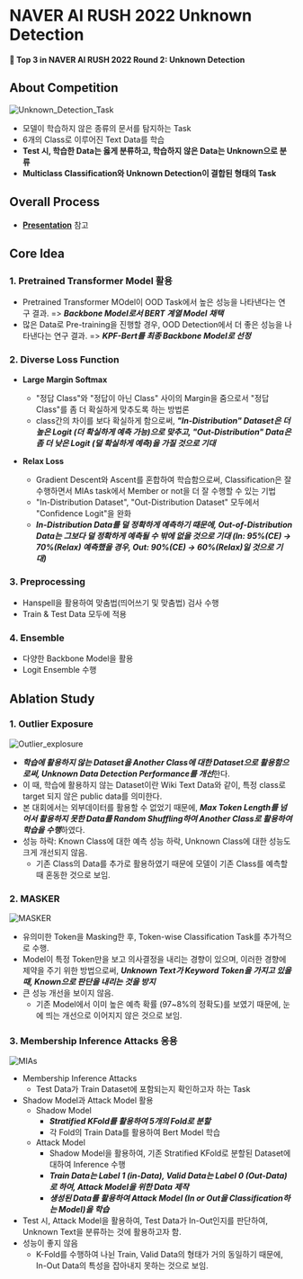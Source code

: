 # NAVER AI RUSH 2022 Unknown Detection
**🥉 Top 3 in NAVER AI RUSH 2022 Round 2: Unknown Detection**

## About Competition
![Unknown_Detection_Task](https://user-images.githubusercontent.com/53552847/197756342-34f9b21a-a930-4be4-9703-127eff610399.png)

- 모델이 학습하지 않은 종류의 문서를 탐지하는 Task
- 6개의 Class로 이루어진 Text Data를 학습
- **Test 시, 학습한 Data는 옳게 분류하고, 학습하지 않은 Data는 Unknown으로 분류**
- **Multiclass Classification와 Unknown Detection이 결합된 형태의 Task**

## Overall Process
- [**Presentation**](https://github.com/jjonhwa/clova-airush-2022/blob/main/AIRUSH_ROUND_2/AIRUSH_Unknown_Detection_3%EC%9C%84.pdf) 참고

## Core Idea

### 1. Pretrained Transformer Model 활용
- Pretrained Transformer MOdel이 OOD Task에서 높은 성능을 나타낸다는 연구 결과. => ***Backbone Model로서 BERT 계열 Model 채택***
- 많은 Data로 Pre-training을 진행할 경우, OOD Detection에서 더 좋은 성능을 나타낸다는 연구 결과. => ***KPF-Bert를 최종 Backbone Model로 선정*** 

### 2. Diverse Loss Function
- **Large Margin Softmax**
    - "정답 Class"와 "정답이 아닌 Class" 사이의 Margin을 줌으로서 "정답 Class"를 좀 더 확실하게 맞추도록 하는 방법론
    - class간의 차이를 보다 확실하게 함으로써, ***"In-Distribution" Dataset은 더 높은 Logit (더 확실하게 예측 가능)으로 맞추고, "Out-Distribution" Data은 좀 더 낮은 Logit (덜 확실하게 예측)을 가질 것으로 기대***

- **Relax Loss**
    - Gradient Descent와 Ascent를 혼합하여 학습함으로써, Classification은 잘 수행하면서 MIAs task에서 Member or not을 더 잘 수행할 수 있는 기법
    - "In-Distribution Dataset", "Out-Distribution Dataset" 모두에서 "Confidence Logit"을 완화
    - ***In-Distribution Data를 덜 정확하게 예측하기 때문에, Out-of-Distribution Data는 그보다 덜 정확하게 예측될 수 밖에 없을 것으로 기대 (In: 95%(CE) -> 70%(Relax) 예측했을 경우, Out: 90%(CE) -> 60%(Relax)일 것으로 기대)***

### 3. Preprocessing
- Hanspell을 활용하여 맞춤법(띄어쓰기 및 맞춤법) 검사 수행
- Train & Test Data 모두에 적용

### 4. Ensemble
- 다양한 Backbone Model을 활용
- Logit Ensemble 수행

## Ablation Study

### 1. Outlier Exposure
![Outlier_explosure](https://user-images.githubusercontent.com/53552847/197760135-cfa2be1d-1c8b-4e85-bee7-90aae45e6fa2.png)

- ***학습에 활용하지 않는 Dataset을 Another Class에 대한 Dataset으로 활용함으로써, Unknown Data Detection Performance를 개선***한다.
- 이 때, 학습에 활용하지 않는 Dataset이란 Wiki Text Data와 같이, 특정 class로 target 되지 않은 public data를 의미한다.
- 본 대회에서는 외부데이터를 활용할 수 없었기 때문에, ***Max Token Length를 넘어서 활용하지 못한 Data를 Random Shuffling하여 Another Class로 활용하여 학습을 수행***하였다.
- 성능 하락: Known Class에 대한 예측 성능 하락, Unknown Class에 대한 성능도 크게 개선되지 않음.
    - 기존 Class의 Data를 추가로 활용하였기 때문에 모델이 기존 Class를 예측할 때 혼동한 것으로 보임.

### 2. MASKER
![MASKER](https://user-images.githubusercontent.com/53552847/197760346-dbf5b44b-1e92-49d4-a4b4-4df392723557.png)

- 유의미한 Token을 Masking한 후, Token-wise Classification Task를 추가적으로 수행.
- Model이 특정 Token만을 보고 의사결정을 내리는 경향이 있으며, 이러한 경향에 제약을 주기 위한 방법으로써, ***Unknown Text가 Keyword Token을 가지고 있을 때, Known으로 판단을 내리는 것을 방지***
- 큰 성능 개선을 보이지 않음.
    - 기존 Model에서 이미 높은 예측 확률 (97~8%의 정확도)를 보였기 때문에, 눈에 띄는 개선으로 이어지지 않은 것으로 보임.

### 3. Membership Inference Attacks 응용
![MIAs](https://user-images.githubusercontent.com/53552847/197767703-f419bdb6-9f08-45b8-8a9c-fd7a68d15ec7.png)

- Membership Inference Attacks
    - Test Data가 Train Dataset에 포함되는지 확인하고자 하는 Task
- Shadow Model과 Attack Model 활용
    - Shadow Model
        - ***Stratified KFold를 활용하여 5개의 Fold로 분할***
        - 각 Fold의 Train Data를 활용하여 Bert Model 학습
    - Attack Model
        - Shadow Model을 활용하여, 기존 Stratified KFold로 분할된 Dataset에 대하여 Inference 수행
        - ***Train Data는 Label 1 (in-Data), Valid Data는 Label 0 (Out-Data)로 하여, Attack Model을 위한 Data 제작***
        - ***생성된 Data를 활용하여 Attack Model (In or Out을 Classification하는 Model)을 학습***
- Test 시, Attack Model을 활용하여, Test Data가 In-Out인지를 판단하여, Unknown Text을 분류하는 것에 활용하고자 함.
- 성능이 좋지 않음
    - K-Fold를 수행하여 나뉜 Train, Valid Data의 형태가 거의 동일하기 때문에, In-Out Data의 특성을 잡아내지 못하는 것으로 보임. 
